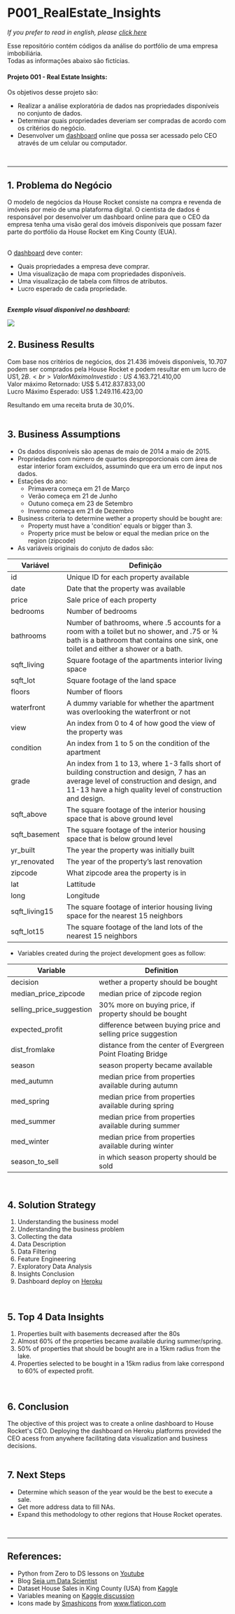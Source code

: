 # P001_RealEstate_Insights

_If you prefer to read in english, please [click here](https://github.com/marianaborgal/P001_RealEstate_Insights/blob/main/README.md)_

Esse repositório contém códigos da análise do portfólio de uma empresa imbobiliária.<br>
Todas as informações abaixo são fictícias. 

#### Projeto 001 - Real Estate Insights:
Os objetivos desse projeto são:
* Realizar a análise exploratória de dados nas propriedades disponíveis no conjunto de dados.
* Determinar quais propriedades deveriam ser compradas de acordo com os critérios do negócio.
* Desenvolver um [dashboard](https://p001-realstate-insights.herokuapp.com/) online que possa ser acessado pelo CEO através de um celular ou computador.
<br>

---
## 1. Problema do Negócio
O modelo de negócios da House Rocket consiste na compra e revenda de imóveis por meio de uma plataforma digital. O cientista de dados é responsável por desenvolver um dashboard online para que o CEO da empresa tenha uma visão geral dos imóveis disponíveis que possam fazer parte do portfólio da House Rocket em King County (EUA).<br>

<br>O [dashboard](https://p001-realstate-insights.herokuapp.com/) deve conter:
   * Quais propriedades a empresa deve comprar.
   * Uma visualização de mapa com propriedades disponíveis.
   * Uma visualização de tabela com filtros de atributos.
   * Lucro esperado de cada propriedade. <br> <br>


**_Exemplo visual disponível no dashboard:_**

<img src="https://user-images.githubusercontent.com/77681284/152690550-fc5b1c2e-6cf6-4bb5-ae7d-0b19b936ac0d.png"/>


## 2. Business Results
Com base nos critérios de negócios, dos 21.436 imóveis disponíveis, 10.707 podem ser comprados pela House Rocket e podem resultar em um lucro de US$1,2B. <br>
Valor Máximo Investido: US$ 4.163.721.410,00<br>
Valor máximo Retornado: US$ 5.412.837.833,00<br>
Lucro Máximo Esperado: US$ 1.249.116.423,00<br>

Resultando em uma receita bruta de 30,0%.
<br><br>

## 3. Business Assumptions
* Os dados disponíveis são apenas de maio de 2014 a maio de 2015.
* Propriedades com número de quartos desproporcionais com área de estar interior foram excluídos, assumindo que era um erro de input nos dados.
* Estações do ano:<br>
   * Primavera começa em 21 de Março<br>
   * Verão começa em 21 de Junho<br>
   * Outuno começa em 23 de Setembro<br>
   * Inverno começa em 21 de Dezembro<br>
* Business criteria to determine wether a property should be bought are:
   * Property must have a 'condition' equals or bigger than 3.
   * Property price must be below or equal the median price on the region (zipcode)
* As variáveis originais do conjuto de dados são:<br>

Variável | Definição
------------ | -------------
|id | Unique ID for each property available|
|date | Date that the property was available|
|price | Sale price of each property |
|bedrooms | Number of bedrooms|
|bathrooms | Number of bathrooms, where .5 accounts for a room with a toilet but no shower, and .75 or ¾ bath is a bathroom that contains one sink, one toilet and either a shower or a bath.|
|sqft_living | Square footage of the apartments interior living space|
|sqft_lot | Square footage of the land space|
|floors | Number of floors|
|waterfront | A dummy variable for whether the apartment was overlooking the waterfront or not|
|view | An index from 0 to 4 of how good the view of the property was|
|condition | An index from 1 to 5 on the condition of the apartment|
|grade | An index from 1 to 13, where 1-3 falls short of building construction and design, 7 has an average level of construction and design, and 11-13 have a high quality level of construction and design.|
|sqft_above | The square footage of the interior housing space that is above ground level|
|sqft_basement | The square footage of the interior housing space that is below ground level|
|yr_built | The year the property was initially built|
|yr_renovated | The year of the property’s last renovation|
|zipcode | What zipcode area the property is in|
|lat | Lattitude|
|long | Longitude|
|sqft_living15 | The square footage of interior housing living space for the nearest 15 neighbors|
|sqft_lot15 | The square footage of the land lots of the nearest 15 neighbors|

* Variables created during the project development goes as follow:

Variable | Definition
------------ | -------------
| decision | wether a property should be bought |
| median_price_zipcode | median price of zipcode region |
| selling_price_suggestion | 30% more on buying price, if property should be bought |
| expected_profit | difference between buying price and selling price suggestion  |
| dist_fromlake | distance from the center of Evergreen Point Floating Bridge |
| season | season property became available |
| med_autumn | median price from properties available during autumn  |
| med_spring | median price from properties available during spring |
| med_summer | median price from properties available during summer |
| med_winter | median price from properties available during winter |
| season_to_sell | in which season property should be sold |


<br>

## 4. Solution Strategy
1. Understanding the business model
2. Understanding the business problem
3. Collecting the data
4. Data Description
5. Data Filtering
6. Feature Engineering
8. Exploratory Data Analysis
9. Insights Conclusion
10. Dashboard deploy on [Heroku](https://p001-realestate-insights.herokuapp.com/)
<br>

## 5. Top 4 Data Insights
1. Properties built with basements decreased after the 80s
2. Almost 60% of the properties became available during summer/spring.
3. 50% of properties that should be bought are in a 15km radius from the lake.
4. Properties selected to be bought in a 15km radius from lake correspond to 60% of expected profit.
<br>

## 6. Conclusion
The objective of this project was to create a online dashboard to House Rocket's CEO. Deploying the dashboard on Heroku platforms provided the CEO acess from anywhere facilitating data visualization and business decisions.
<br><br>

## 7. Next Steps
* Determine which season of the year would be the best to execute a sale.
* Get more address data to fill NAs.
* Expand this methodology to other regions that House Rocket operates.
<br>

---
## References:
* Python from Zero to DS lessons on [Youtube](https://www.youtube.com/watch?v=1xXK_z9M6yk&list=PLZlkyCIi8bMprZgBsFopRQMG_Kj1IA1WG&ab_channel=SejaUmDataScientist)
* Blog [Seja um Data Scientist](https://sejaumdatascientist.com/os-5-projetos-de-data-science-que-fara-o-recrutador-olhar-para-voce/)
* Dataset House Sales in King County (USA) from [Kaggle](https://www.kaggle.com/harlfoxem/housesalesprediction)
* Variables meaning on [Kaggle discussion](https://www.kaggle.com/harlfoxem/housesalesprediction/discussion/207885)
* <div>Icons made by <a href="https://www.flaticon.com/authors/smashicons" title="Smashicons">Smashicons</a> from <a href="https://www.flaticon.com/" title="Flaticon">www.flaticon.com</a></div>

<!-- ![home](https://user-images.githubusercontent.com/77681284/117519523-439a7900-af7a-11eb-8cf0-4900c78737e4.png)
 -->

